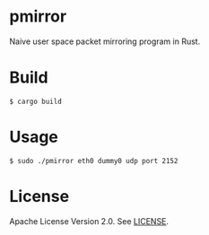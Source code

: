 pmirror
=======

Naive user space packet mirroring program in Rust.

Build
=====

```
$ cargo build
```

Usage
=====

```
$ sudo ./pmirror eth0 dummy0 udp port 2152
```

License
=======

Apache License Version 2.0. See [LICENSE](LICENSE).
